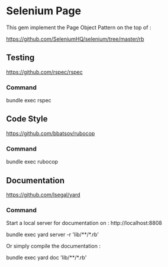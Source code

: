 # Selenium Page

This gem implement the Page Object Pattern on the top of :

https://github.com/SeleniumHQ/selenium/tree/master/rb

## Testing

https://github.com/rspec/rspec

### Command

bundle exec rspec

## Code Style

https://github.com/bbatsov/rubocop

### Command

bundle exec rubocop

## Documentation

https://github.com/lsegal/yard

### Command

Start a local server for documentation on : http://localhost:8808

bundle exec yard server -r 'lib/**/*.rb'

Or simply compile the documentation :

bundle exec yard doc 'lib/**/*.rb'
